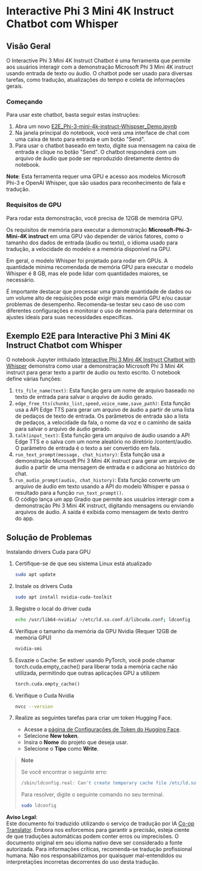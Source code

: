 <!--
CO_OP_TRANSLATOR_METADATA:
{
  "original_hash": "006e8cf75211d3297f24e1b22e38955f",
  "translation_date": "2025-05-09T18:30:09+00:00",
  "source_file": "md/02.Application/01.TextAndChat/Phi3/E2E_Phi-3-mini_with_whisper.md",
  "language_code": "pt"
}
-->
# Interactive Phi 3 Mini 4K Instruct Chatbot com Whisper

## Visão Geral

O Interactive Phi 3 Mini 4K Instruct Chatbot é uma ferramenta que permite aos usuários interagir com a demonstração Microsoft Phi 3 Mini 4K instruct usando entrada de texto ou áudio. O chatbot pode ser usado para diversas tarefas, como tradução, atualizações do tempo e coleta de informações gerais.

### Começando

Para usar este chatbot, basta seguir estas instruções:

1. Abra um novo [E2E_Phi-3-mini-4k-instruct-Whispser_Demo.ipynb](https://github.com/microsoft/Phi-3CookBook/blob/main/code/06.E2E/E2E_Phi-3-mini-4k-instruct-Whispser_Demo.ipynb)
2. Na janela principal do notebook, você verá uma interface de chat com uma caixa de texto para entrada e um botão "Send".
3. Para usar o chatbot baseado em texto, digite sua mensagem na caixa de entrada e clique no botão "Send". O chatbot responderá com um arquivo de áudio que pode ser reproduzido diretamente dentro do notebook.

**Note**: Esta ferramenta requer uma GPU e acesso aos modelos Microsoft Phi-3 e OpenAI Whisper, que são usados para reconhecimento de fala e tradução.

### Requisitos de GPU

Para rodar esta demonstração, você precisa de 12GB de memória GPU.

Os requisitos de memória para executar a demonstração **Microsoft-Phi-3-Mini-4K instruct** em uma GPU vão depender de vários fatores, como o tamanho dos dados de entrada (áudio ou texto), o idioma usado para tradução, a velocidade do modelo e a memória disponível na GPU.

Em geral, o modelo Whisper foi projetado para rodar em GPUs. A quantidade mínima recomendada de memória GPU para executar o modelo Whisper é 8 GB, mas ele pode lidar com quantidades maiores, se necessário.

É importante destacar que processar uma grande quantidade de dados ou um volume alto de requisições pode exigir mais memória GPU e/ou causar problemas de desempenho. Recomenda-se testar seu caso de uso com diferentes configurações e monitorar o uso de memória para determinar os ajustes ideais para suas necessidades específicas.

## Exemplo E2E para Interactive Phi 3 Mini 4K Instruct Chatbot com Whisper

O notebook Jupyter intitulado [Interactive Phi 3 Mini 4K Instruct Chatbot with Whisper](https://github.com/microsoft/Phi-3CookBook/blob/main/code/06.E2E/E2E_Phi-3-mini-4k-instruct-Whispser_Demo.ipynb) demonstra como usar a demonstração Microsoft Phi 3 Mini 4K instruct para gerar texto a partir de áudio ou texto escrito. O notebook define várias funções:

1. `tts_file_name(text)`: Esta função gera um nome de arquivo baseado no texto de entrada para salvar o arquivo de áudio gerado.
1. `edge_free_tts(chunks_list,speed,voice_name,save_path)`: Esta função usa a API Edge TTS para gerar um arquivo de áudio a partir de uma lista de pedaços de texto de entrada. Os parâmetros de entrada são a lista de pedaços, a velocidade da fala, o nome da voz e o caminho de saída para salvar o arquivo de áudio gerado.
1. `talk(input_text)`: Esta função gera um arquivo de áudio usando a API Edge TTS e o salva com um nome aleatório no diretório /content/audio. O parâmetro de entrada é o texto a ser convertido em fala.
1. `run_text_prompt(message, chat_history)`: Esta função usa a demonstração Microsoft Phi 3 Mini 4K instruct para gerar um arquivo de áudio a partir de uma mensagem de entrada e o adiciona ao histórico do chat.
1. `run_audio_prompt(audio, chat_history)`: Esta função converte um arquivo de áudio em texto usando a API do modelo Whisper e passa o resultado para a função `run_text_prompt()`.
1. O código lança um app Gradio que permite aos usuários interagir com a demonstração Phi 3 Mini 4K instruct, digitando mensagens ou enviando arquivos de áudio. A saída é exibida como mensagem de texto dentro do app.

## Solução de Problemas

Instalando drivers Cuda para GPU

1. Certifique-se de que seu sistema Linux está atualizado

    ```bash
    sudo apt update
    ```

1. Instale os drivers Cuda

    ```bash
    sudo apt install nvidia-cuda-toolkit
    ```

1. Registre o local do driver cuda

    ```bash
    echo /usr/lib64-nvidia/ >/etc/ld.so.conf.d/libcuda.conf; ldconfig
    ```

1. Verifique o tamanho da memória da GPU Nvidia (Requer 12GB de memória GPU)

    ```bash
    nvidia-smi
    ```

1. Esvazie o Cache: Se estiver usando PyTorch, você pode chamar torch.cuda.empty_cache() para liberar toda a memória cache não utilizada, permitindo que outras aplicações GPU a utilizem

    ```python
    torch.cuda.empty_cache() 
    ```

1. Verifique o Cuda Nvidia

    ```bash
    nvcc --version
    ```

1. Realize as seguintes tarefas para criar um token Hugging Face.

    - Acesse a [página de Configurações de Token do Hugging Face](https://huggingface.co/settings/tokens?WT.mc_id=aiml-137032-kinfeylo).
    - Selecione **New token**.
    - Insira o **Nome** do projeto que deseja usar.
    - Selecione o **Tipo** como **Write**.

> **Note**
>
> Se você encontrar o seguinte erro:
>
> ```bash
> /sbin/ldconfig.real: Can't create temporary cache file /etc/ld.so.cache~: Permission denied 
> ```
>
> Para resolver, digite o seguinte comando no seu terminal.
>
> ```bash
> sudo ldconfig
> ```

**Aviso Legal**:  
Este documento foi traduzido utilizando o serviço de tradução por IA [Co-op Translator](https://github.com/Azure/co-op-translator). Embora nos esforcemos para garantir a precisão, esteja ciente de que traduções automáticas podem conter erros ou imprecisões. O documento original em seu idioma nativo deve ser considerado a fonte autorizada. Para informações críticas, recomenda-se tradução profissional humana. Não nos responsabilizamos por quaisquer mal-entendidos ou interpretações incorretas decorrentes do uso desta tradução.